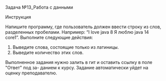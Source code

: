 Задача №13_Работа с данными

Инструкция

Напишите программу, где пользователь должен ввести строку из слов, разделенных
пробелами. Например: “I love java 8 Я люблю java 14 core1”. Выполните следующие
действия:

1. Выведите слова, состоящие только из латиницы.
2. Выведите количество этих слов.

Выполненное задания нужно залить в гит и оставить ссылку в поле "Ответ" под за-
данием к курсу. Задание автоматически уйдет на оценку преподавателю.
